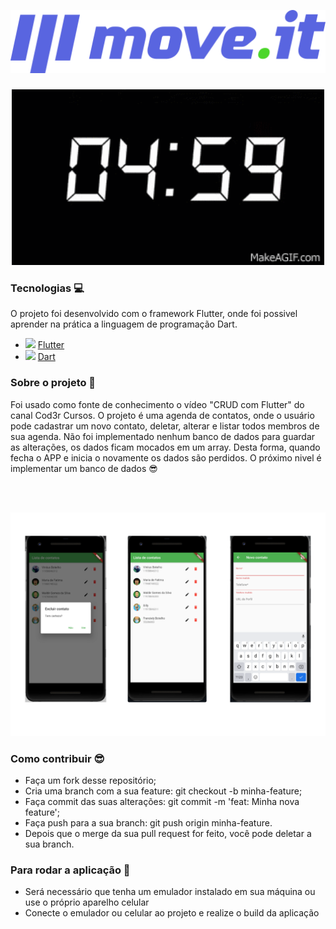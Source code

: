 
<p align="center"> 
  <img src="https://github.com/viniciusBotelho625/Moviet/blob/main/public/logo-full.svg" width="800">
</p>

<h3 align="center"></h3>
<p align="center"> 
  <img src="https://github.com/viniciusBotelho625/Moviet/blob/main/TXPa.gif" width="500">
</p>

<h3>Tecnologias 💻</h3>
<p>O projeto foi desenvolvido com o framework Flutter, onde foi possivel aprender na prática a linguagem de programação Dart.</p>
<ul>
  <li>
    <img src="https://user-images.githubusercontent.com/322107/88122097-1113c100-cb9e-11ea-90bb-b72d84ef84a6.png" width="30">
    <a href="https://flutter.dev/">Flutter</a>
  </li>
  <li>
    <img src="https://user-images.githubusercontent.com/26507463/53453892-49908900-3a04-11e9-9dce-77ed3d694326.png" width="30">
    <a href="https://dart.dev/brand">Dart</a>
  </li>
</ul>
<h3>Sobre o projeto 🚀</h3>
<p>Foi usado como fonte de conhecimento o vídeo "CRUD com Flutter" do canal Cod3r Cursos. O projeto é uma agenda de contatos, onde o usuário pode cadastrar um novo contato, deletar, alterar e listar todos membros de sua agenda. Não foi implementado nenhum banco de dados para guardar as alterações, os dados ficam mocados em um array. Desta forma, quando fecha o APP e inicia o novamente os dados são perdidos. O próximo nivel é implementar um banco de dados 😎</p>
<br></br>
<p align="center"> 
  <img src="https://github.com/viniciusBotelho625/Agenda-phone/blob/main/Mokup.png">
</p>
<h3>Como contribuir 😎</h3>
<ul>
  <li>Faça um fork desse repositório;</li>
  <li>Cria uma branch com a sua feature: git checkout -b minha-feature;</li> 
  <li>Faça commit das suas alterações: git commit -m 'feat: Minha nova feature';</li>
  <li>Faça push para a sua branch: git push origin minha-feature.</li>
  <li>Depois que o merge da sua pull request for feito, você pode deletar a sua branch.</li>
</ul>
<h3>Para rodar a aplicação 🔄</h3>
<ul>
  <li>Será necessário que tenha um emulador instalado em sua máquina ou use o próprio aparelho celular</li>
  <li>Conecte o emulador ou celular ao projeto e realize o build da aplicação</li>
</ul>











